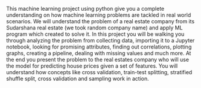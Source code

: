 This machine learning project using python  give you a complete understanding on how machine learning problems are tackled in real world scenarios. We will understand the problem of a real estate company from its Sudarshana real estate (we took random company name) and apply ML program which created to solve it. 
In this project you will be walking you through analyzing the problem from collecting data, importing it to a Jupyter notebook, looking for promising attributes, finding out correlations, plotting graphs, creating a pipeline, dealing with missing values and much more. 
At the end you present the problem to the real estates company who will use the model for predicting house prices given a set of features. You will understand how concepts like cross validation, train-test splitting, stratified shuffle split, cross validation and sampling work in action.
